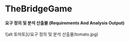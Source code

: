 # TheBridgeGame


#### 요구 정의 및 분석 산출물 (Requirements And Analysis Output)

![alt 토마토](/요구 정의 및 분석 산출물/tomato.jpg)


